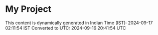 # My Project

This content is dynamically generated in Indian Time (IST): 2024-09-17 02:11:54 IST
Converted to UTC: 2024-09-16 20:41:54 UTC
